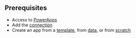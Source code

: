 ## Prerequisites
* Access to [PowerApps](https://web.powerapps.com?utm_source=padocs&utm_medium=linkinadoc&utm_campaign=referralsfromdoc)
* Add the [connection](../maker/canvas-apps/add-manage-connections.md)
* Create an app from a [template](../maker/canvas-apps/get-started-test-drive.md), from [data](../maker/canvas-apps/get-started-create-from-data.md), or from [scratch](../maker/canvas-apps/get-started-create-from-blank.md)
